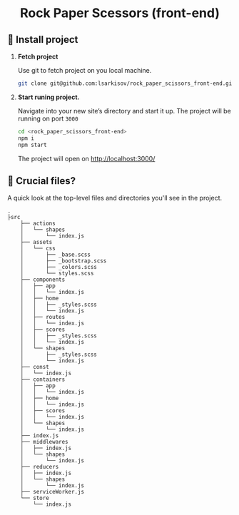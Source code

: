 <h1 align="center">
  Rock Paper Scessors (front-end)
</h1>


## 🍔 Install project

1.  **Fetch project**

    Use git to fetch project on you local machine.

    ```sh
    git clone git@github.com:lsarkisov/rock_paper_scissors_front-end.git
    ```

3.  **Start runing project.**

    Navigate into your new site’s directory and start it up. The project will be running on port `3000`

    ```sh
    cd <rock_paper_scissors_front-end>
    npm i
    npm start
    ```
    The project will open on [http://localhost:3000/](http://localhost:3000/)
   

## 🙈 Crucial files?

A quick look at the top-level files and directories you'll see in the project.

    .
    ├src
        ├── actions
        │   └── shapes
        │       └── index.js
        ├── assets
        │   └── css
        │       ├── _base.scss
        │       ├── _bootstrap.scss
        │       ├── _colors.scss
        │       └── styles.scss
        ├── components
        │   ├── app
        │   │   └── index.js
        │   ├── home
        │   │   ├── _styles.scss
        │   │   └── index.js
        │   ├── routes
        │   │   └── index.js
        │   ├── scores
        │   │   ├── _styles.scss
        │   │   └── index.js
        │   └── shapes
        │       ├── _styles.scss
        │       └── index.js
        ├── const
        │   └── index.js
        ├── containers
        │   ├── app
        │   │   └── index.js
        │   ├── home
        │   │   └── index.js
        │   ├── scores
        │   │   └── index.js
        │   └── shapes
        │       └── index.js
        ├── index.js
        ├── middlewares
        │   ├── index.js
        │   └── shapes
        │       └── index.js
        ├── reducers
        │   ├── index.js
        │   └── shapes
        │       └── index.js
        ├── serviceWorker.js
        └── store
            └── index.js


